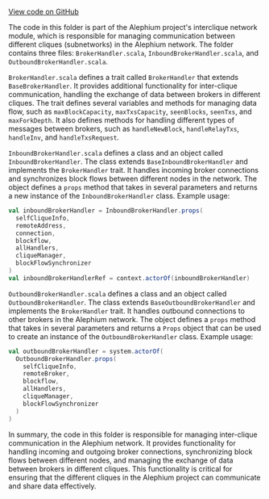 [View code on GitHub](https://github.com/alephium/alephium/.autodoc/docs/json/flow/src/main/scala/org/alephium/flow/network/interclique)

The code in this folder is part of the Alephium project's interclique network module, which is responsible for managing communication between different cliques (subnetworks) in the Alephium network. The folder contains three files: `BrokerHandler.scala`, `InboundBrokerHandler.scala`, and `OutboundBrokerHandler.scala`.

`BrokerHandler.scala` defines a trait called `BrokerHandler` that extends `BaseBrokerHandler`. It provides additional functionality for inter-clique communication, handling the exchange of data between brokers in different cliques. The trait defines several variables and methods for managing data flow, such as `maxBlockCapacity`, `maxTxsCapacity`, `seenBlocks`, `seenTxs`, and `maxForkDepth`. It also defines methods for handling different types of messages between brokers, such as `handleNewBlock`, `handleRelayTxs`, `handleInv`, and `handleTxsRequest`.

`InboundBrokerHandler.scala` defines a class and an object called `InboundBrokerHandler`. The class extends `BaseInboundBrokerHandler` and implements the `BrokerHandler` trait. It handles incoming broker connections and synchronizes block flows between different nodes in the network. The object defines a `props` method that takes in several parameters and returns a new instance of the `InboundBrokerHandler` class. Example usage:

```scala
val inboundBrokerHandler = InboundBrokerHandler.props(
  selfCliqueInfo,
  remoteAddress,
  connection,
  blockflow,
  allHandlers,
  cliqueManager,
  blockFlowSynchronizer
)
val inboundBrokerHandlerRef = context.actorOf(inboundBrokerHandler)
```

`OutboundBrokerHandler.scala` defines a class and an object called `OutboundBrokerHandler`. The class extends `BaseOutboundBrokerHandler` and implements the `BrokerHandler` trait. It handles outbound connections to other brokers in the Alephium network. The object defines a `props` method that takes in several parameters and returns a `Props` object that can be used to create an instance of the `OutboundBrokerHandler` class. Example usage:

```scala
val outboundBrokerHandler = system.actorOf(
  OutboundBrokerHandler.props(
    selfCliqueInfo,
    remoteBroker,
    blockflow,
    allHandlers,
    cliqueManager,
    blockFlowSynchronizer
  )
)
```

In summary, the code in this folder is responsible for managing inter-clique communication in the Alephium network. It provides functionality for handling incoming and outgoing broker connections, synchronizing block flows between different nodes, and managing the exchange of data between brokers in different cliques. This functionality is critical for ensuring that the different cliques in the Alephium project can communicate and share data effectively.
